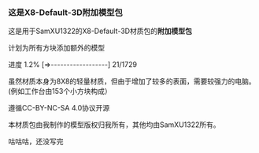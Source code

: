 ### 这是X8-Default-3D附加模型包
这是用于SamXU1322的X8-Default-3D材质包的**附加模型包**  

计划为所有方块添加额外的模型

进度  1.2%  [=>------------------]  21/1729

虽然材质本身为8X8的轻量材质，但由于增加了较多的表面，需要较强力的电脑。
(例如工作台由153个小方块构成）

遵循CC-BY-NC-SA 4.0协议开源

本材质包由我制作的模型版权归我所有，其他均由SamXU1322所有。

咕咕咕，还没写完
